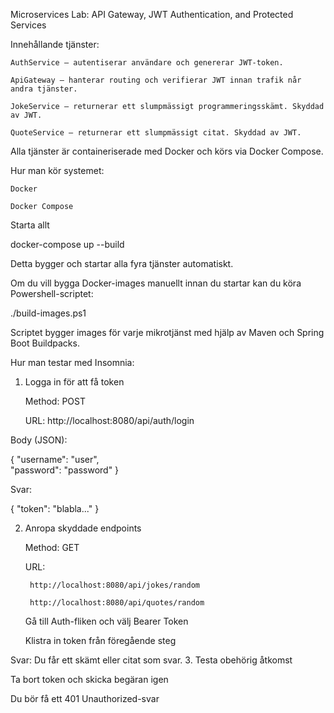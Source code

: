 Microservices Lab: API Gateway, JWT Authentication, and Protected Services

Innehållande tjänster:

    AuthService – autentiserar användare och genererar JWT-token.

    ApiGateway – hanterar routing och verifierar JWT innan trafik når andra tjänster.

    JokeService – returnerar ett slumpmässigt programmeringsskämt. Skyddad av JWT.

    QuoteService – returnerar ett slumpmässigt citat. Skyddad av JWT.

Alla tjänster är containeriserade med Docker och körs via Docker Compose.

Hur man kör systemet:

    Docker

    Docker Compose

Starta allt

docker-compose up --build

Detta bygger och startar alla fyra tjänster automatiskt.

Om du vill bygga Docker-images manuellt innan du startar kan du köra Powershell-scriptet:

./build-images.ps1

Scriptet bygger images för varje mikrotjänst med hjälp av Maven och Spring Boot Buildpacks.

Hur man testar med Insomnia:
1. Logga in för att få token

   Method: POST

   URL: http://localhost:8080/api/auth/login

Body (JSON):

{
"username": "user",     
"password": "password"
}

Svar:

{
"token": "blabla..."
}

2. Anropa skyddade endpoints

   Method: GET

   URL:

        http://localhost:8080/api/jokes/random

        http://localhost:8080/api/quotes/random

   Gå till Auth-fliken och välj Bearer Token

   Klistra in token från föregående steg

Svar: Du får ett skämt eller citat som svar.
3. Testa obehörig åtkomst

   Ta bort token och skicka begäran igen

   Du bör få ett 401 Unauthorized-svar